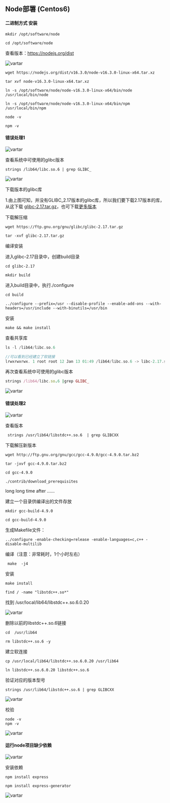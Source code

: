 ## Node部署 (Centos6)

#### 二进制方式 安装

```
mkdir /opt/software/node

cd /opt/software/node
```

查看版本：https://nodejs.org/dist

![vartar](node-pic/image-20210621115310475.png)

```
wget https://nodejs.org/dist/v16.3.0/node-v16.3.0-linux-x64.tar.xz   

tar xvf node-v16.3.0-linux-x64.tar.xz

ln -s /opt/software/node/node-v16.3.0-linux-x64/bin/node /usr/local/bin/node

ln -s /opt/software/node/node-v16.3.0-linux-x64/bin/npm /usr/local/bin/npm

node -v

npm -v
```



#### 错误处理1

![vartar](node-pic/image-20210621135308799.png)

查看系统中可使用的glibc版本

```
strings /lib64/libc.so.6 | grep GLIBC_

```

![vartar](node-pic/image-20210621153441646.png)



下载版本的glibc库

1.由上图可知，并没有GLIBC_2.17版本的glibc库，所以我们要下载2.17版本的库，从这下载 [glibc-2.17.tar.gz](https://ftp.gnu.org/gnu/glibc/glibc-2.17.tar.gz)，也可下载[更多版本](https://ftp.gnu.org/gnu/glibc/) 

下载解压缩

```
wget https://ftp.gnu.org/gnu/glibc/glibc-2.17.tar.gz

tar -xvf glibc-2.17.tar.gz
```

编译安装

进入glibc-2.17目录中，创建build目录

```
cd glibc-2.17 

mkdir build
```

进入build目录中，执行./configure

```
cd build

../configure --prefix=/usr --disable-profile --enable-add-ons --with-headers=/usr/include --with-binutils=/usr/bin

```


安装

```
make && make install
```

查看共享库

```rust
ls -l /lib64/libc.so.6

//可以看到已经建立了软链接
lrwxrwxrwx. 1 root root 12 Jan 13 01:49 /lib64/libc.so.6 -> libc-2.17.so
```

再次查看系统中可使用的glibc版本

```ruby
strings /lib64/libc.so.6 |grep GLIBC_
```

![vartar](node-pic/image-20210621154116522.png)



#### 错误处理2

![vartar](node-pic/image-20210621154533500.png)

查看版本

```
 strings /usr/lib64/libstdc++.so.6  | grep GLIBCXX
```



下载解压新版本

```
wget http://ftp.gnu.org/gnu/gcc/gcc-4.9.0/gcc-4.9.0.tar.bz2

tar -jxvf gcc-4.9.0.tar.bz2

cd gcc-4.9.0

./contrib/download_prerequisites
```

long long time after ......

建立一个目录供编译出的文件存放

```
mkdir gcc-build-4.9.0

cd gcc-build-4.9.0
```

生成Makefile文件：

```
../configure -enable-checking=release -enable-languages=c,c++ -disable-multilib
```

 编译（注意：非常耗时，1个小时左右）

```
 make  -j4
```

安装

```
make install
```



```
find / -name "libstdc++.so*"
```

找到 /usr/local/lib64/libstdc++.so.6.0.20

![vartar](node-pic/image-20210622011920822.png)

删除以前的libstdc++.so.6链接

```
cd  /usr/lib64 

rm libstdc++.so.6 -y
```

建立软连接 

```
cp /usr/local/lib64/libstdc++.so.6.0.20 /usr/lib64

ln libstdc++.so.6.0.20 libstdc++.so.6 
```

验证对应的版本型号

```
strings /usr/lib64/libstdc++.so.6 | grep GLIBCXX
```

![vartar](node-pic/image-20210622012354009.png)

校验

```
node -v
npm -v
```

![vartar](node-pic/image-20210622004240074.png)



#### 运行node项目缺少依赖

![vartar](node-pic/image-20210622112234717.png)



安装依赖

```
npm install express

npm install express-generator
```

![vartar](node-pic/image-20210622112139162.png)





